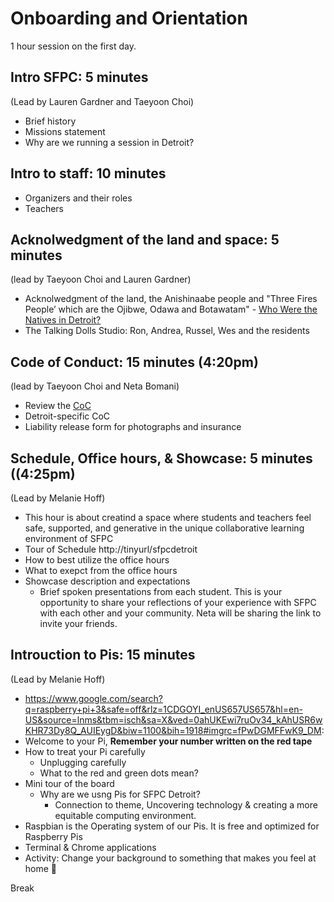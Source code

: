 # Onboarding and Orientation

1 hour session on the first day. 

## Intro SFPC: 5 minutes 
(Lead by Lauren Gardner and Taeyoon Choi)
- Brief history 
- Missions statement 
- Why are we running a session in Detroit? 

## Intro to staff: 10 minutes
- Organizers and their roles 
- Teachers 

## Acknolwedgment of the land and space: 5 minutes 
(lead by Taeyoon Choi and Lauren Gardner)
- Acknolwedgment of the land, the Anishinaabe people and "Three Fires People’ which are the Ojibwe, Odawa and Botawatam" - [Who Were the Natives in Detroit?](https://wdet.org/posts/2017/04/30/85115-curiosid-who-were-the-natives-in-detroit/)
- The Talking Dolls Studio: Ron, Andrea, Russel, Wes and the residents 

## Code of Conduct: 15 minutes (4:20pm)
(lead by Taeyoon Choi and Neta Bomani)
- Review the [CoC](https://github.com/SFPC/detroit/blob/master/CODE_OF_CONDUCT.md)
- Detroit-specific CoC 
- Liability release form for photographs and insurance 

## Schedule, Office hours, & Showcase: 5 minutes ((4:25pm)
(Lead by Melanie Hoff) 
- This hour is about creatind a space where students and teachers feel safe, supported, and generative in the unique collaborative learning environment of SFPC
- Tour of Schedule http://tinyurl/sfpcdetroit
- How to best utilize the office hours 
- What to exepct from the office hours 
- Showcase description and expectations
    - Brief spoken presentations from each student. This is your opportunity to share your reflections of your experience with SFPC with each other and your community. Neta will be sharing the link to invite your friends.

## Introuction to Pis: 15 minutes  
(Lead by Melanie Hoff)
- https://www.google.com/search?q=raspberry+pi+3&safe=off&rlz=1CDGOYI_enUS657US657&hl=en-US&source=lnms&tbm=isch&sa=X&ved=0ahUKEwi7ruOv34_kAhUSR6wKHR73Dy8Q_AUIEygD&biw=1100&bih=1918#imgrc=fPwDGMFFwK9_DM:
- Welcome to your Pi, **Remember your number written on the red tape**
- How to treat your Pi carefully
  - Unplugging carefully
  - What to the red and green dots mean?
- Mini tour of the board
  - Why are we usng Pis for SFPC Detroit?
    - Connection to theme, Uncovering technology & creating a more equitable computing environment.
- Raspbian is the Operating system of our Pis. It is free and optimized for Raspberry Pis
- Terminal & Chrome applications
- Activity: Change your background to something that makes you feel at home 🏡


Break 

